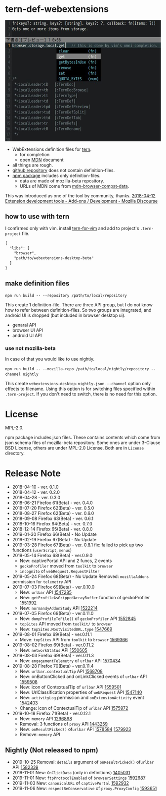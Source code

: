 # tern-def-webextensions
![Screenshot](images/2018-04-12_readme-img_01.jpg)

 * WebExtensions definition files for [tern](http://ternjs.net/).
   * for completion
   * open [MDN](https://developer.mozilla.org/en-US/Add-ons/WebExtensions) document
 * all things are rough.
 * [github repository](https://github.com/PrsPrsBK/tern-def-webextensions) does not contain definition-files.
 * [npm package](https://www.npmjs.com/package/tern-def-webextensions) includes only definition-files.
   * data are made of mozilla-beta repository.
   * URLs of MDN come from [mdn-browser-compat-data](https://www.npmjs.com/package/mdn-browser-compat-data).


This was introduced as one of the tool by community, thanks.
[2018-04-12 Extension development tools - Add-ons / Development - Mozilla Discourse](https://discourse.mozilla.org/t/extension-development-tools/27608)


## how to use with tern
I confirmed only with vim. install [tern-for-vim](https://github.com/ternjs/tern_for_vim) 
and add to project's `.tern-project` file.

```.tern-project
{
  "libs": [
    "browser",
    "path/to/webextensions-desktop-beta"
  ]
}
```

## make definition files

`npm run build -- --repository /path/to/local/repository`

This create 1 definition-file.
There are three API group, but I do not know how to refer between definition-files. 
So two groups are integrated, and android UI is dropped (but included in browser desktop ui).

 * genaral API
 * browser UI API
 * android UI API

### use not mozilla-beta

In case of that you would like to use nightly.

`npm run build -- --mozilla-repo /path/to/local/nightly/repository --channel nightly`

This create `webextensions-desktop-nightly.json`. 
`--channel` option only effects to filename. 
Using this option is for switching files specified within `.tern-project`. 
If you don't need to switch, there is no need for this option.


# License
MPL-2.0.

npm package includes json files. These contains contents which come from 
json schema files of mozilla-beta repository. 
Some ones are under 3-Clause BSD License, others are under MPL-2.0 License. 
Both are in `License` directory.

# Release Note

* 2018-04-10 - ver. 0.1.0
* 2018-04-12 - ver. 0.2.0
* 2018-04-28 - ver. 0.3.0
* 2018-06-21 Firefox 61(Beta) - ver. 0.4.0
* 2018-07-20 Firefox 62(Beta) - ver. 0.5.0
* 2018-08-27 Firefox 62(Beta) - ver. 0.6.0
* 2018-09-08 Firefox 63(Beta) - ver. 0.6.1
* 2018-10-16 Firefox 64(Beta) - ver. 0.7.0
* 2018-12-14 Firefox 65(Beta) - ver. 0.8.0
* 2019-01-30 Firefox 66(Beta) - No Update
* 2019-02-19 Firefox 67(Beta) - No Update
* 2019-03-28 Firefox 67(Beta) - ver. 0.8.1
  fix: failed to pick up two functions (`userScript`, `menus`)
* 2019-05-14 Firefox 68(Beta) - ver.0.9.0
  * New: captivePortal API and 2 funcs, 2 events
  * `geckoProfiler` moved from `toolkit` to `browser`
  * `incognito` of `webRequest.RequestFilter`
* 2019-05-24 Firefox 68(Beta) - No Update
  Removed: `mozillaAddons` permission for `telemetry` API
* 2019-07-03 Firefox 69(Beta) - ver.0.10.0
  * New: `urlbar` API
    [1547285](https://bugzilla.mozilla.org/show_bug.cgi?id=1547285)
  * New: `getProfileAsGzippedArrayBuffer` function of geckoProfiler
    [1551992](https://bugzilla.mozilla.org/show_bug.cgi?id=1551992)
  * New: `normandyAddonStudy` API
    [1522214](https://bugzilla.mozilla.org/show_bug.cgi?id=1522214)
* 2019-07-05 Firefox 69(Beta) - ver.0.11.0
  * New: `dumpProfileToFile()` of `geckoProfiler` API
    [1552845](https://bugzilla.mozilla.org/show_bug.cgi?id=1552845)
  * `topSites` API moved from `toolkit/` to `browser`
  * New: `topSites.MostVisitedURL.type`
    [1547669](https://bugzilla.mozilla.org/show_bug.cgi?id=1547669)
* 2019-08-01 Firefox 69(Beta) - ver.0.11.1
  * Move: `topSites` API from `toolkit` to `browser`
    [1569366](https://bugzilla.mozilla.org/show_bug.cgi?id=1569366)
* 2019-08-02 Firefox 69(Beta) - ver.0.11.2
  * New: `networkStatus` API
    [1550605](https://bugzilla.mozilla.org/show_bug.cgi?id=1550605)
* 2019-08-03 Firefox 69(Beta) - ver.0.11.3
  * New: `engagementTelemetry` of `urlbar` API
    [1570434](https://bugzilla.mozilla.org/show_bug.cgi?id=1570434)
* 2019-08-28 Firefox 70(Beta) - ver.0.11.4
  * New: `urlbar.contextualTip` API
    [1568708](https://bugzilla.mozilla.org/show_bug.cgi?id=1568708)
  * New: onButtonClicked and onLinkClicked events of `urlbar` API
    [1559508](https://bugzilla.mozilla.org/show_bug.cgi?id=1559508)
  * New: icon of ContextualTip of `urlbar` API
    [1559501](https://bugzilla.mozilla.org/show_bug.cgi?id=1559501)
  * New: UrlClassification properties of `webRequest` API
    [1547140](https://bugzilla.mozilla.org/show_bug.cgi?id=1547140)
  * New: `activityLog` permission and `onExtensionActivity` event
    [1542403](https://bugzilla.mozilla.org/show_bug.cgi?id=1542403)
  * Change: icon of ContextualTip of `urlbar` API
    [1575972](https://bugzilla.mozilla.org/show_bug.cgi?id=1575972)
* 2019-10-18 Firefox 71(Beta) - ver.0.12.1
  * New: `memory` API
    [1296898](https://bugzilla.mozilla.org/show_bug.cgi?id=1296898)
  * Removal: 3 functions of `proxy` API
    [1443259](https://bugzilla.mozilla.org/show_bug.cgi?id=1443259)
  * New: `onResultPicked()` of`urlbar` API
    [1578584](https://bugzilla.mozilla.org/show_bug.cgi?id=1578584)
    [1579923](https://bugzilla.mozilla.org/show_bug.cgi?id=1579923)
  * Remove: `memory` API


## Nightly (Not released to npm)

* 2019-10-25
  Removal: `details` argument of `onResultPicked()` of`urlbar` API
  [1582339](https://bugzilla.mozilla.org/show_bug.cgi?id=1582339)
* 2019-11-01
  New: `OnClickData` (only in definitions)
  [1405031](https://bugzilla.mozilla.org/show_bug.cgi?id=1405031)
* 2019-11-01
  New: `ftpProtocolEnabled` of `browserSettings`
  [1592687](https://bugzilla.mozilla.org/show_bug.cgi?id=1592687)
* 2019-11-03
  New: `canonicalURL` of `captivePortal`
  [1592932](https://bugzilla.mozilla.org/show_bug.cgi?id=1592932)
* 2019-11-06
  New: `respectBeConservative` of `proxy.ProxyConfig`
  [1593651](https://bugzilla.mozilla.org/show_bug.cgi?id=1593651)

[//]: # (vim:expandtab ff=unix fenc=utf-8 sw=2)
